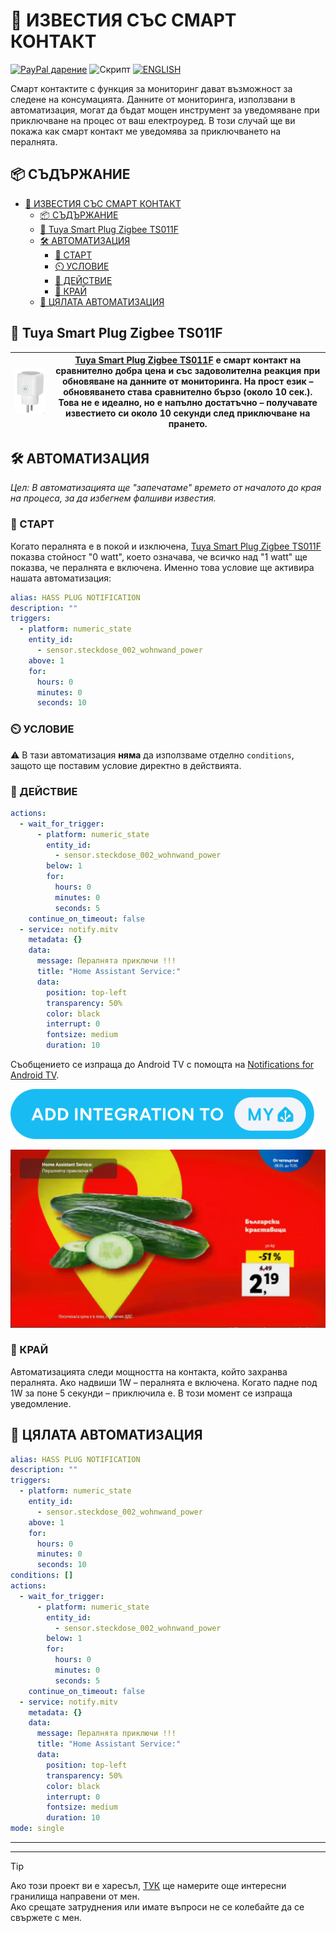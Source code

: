 # 📣 ИЗВЕСТИЯ СЪС СМАРТ КОНТАКТ
[![PayPal дарение](https://img.shields.io/badge/PayPal-Дари-синьо?logo=paypal)](https://www.paypal.com/donate/?hosted_button_id=AAWFZVF2XCP5A)  ![Скрипт](https://img.shields.io/badge/logo-yaml-green?logo=yaml)  [![ENGLISH](https://img.shields.io/badge/ENGLISH-language-green?logo=translate&labelColor=gray&style=flat-square&link=https://example.com/bg)](README.md)  

Смарт контактите с функция за мониторинг дават възможност за следене на консумацията. Данните от мониторинга, използвани в автоматизация, могат да бъдат мощен инструмент за уведомяване при приключване на процес от ваш електроуред. В този случай ще ви покажа как смарт контакт ме уведомява за приключването на пералнята.

## 📦 СЪДЪРЖАНИЕ

- [📣 ИЗВЕСТИЯ СЪС СМАРТ КОНТАКТ](#-известия-със-смарт-контакт)
	- [📦 СЪДЪРЖАНИЕ](#-съдържание)
	- [🚀 Tuya Smart Plug Zigbee TS011F](#-tuya-smart-plug-zigbee-ts011f)
	- [🛠️ АВТОМАТИЗАЦИЯ](#️-автоматизация)
		- [🔌 СТАРТ](#-старт)
		- [⏲️ УСЛОВИЕ](#️-условие)
		- [📲 ДЕЙСТВИЕ](#-действие)
		- [📳 КРАЙ](#-край)
	- [🧾 ЦЯЛАТА АВТОМАТИЗАЦИЯ](#-цялата-автоматизация)

## 🚀 Tuya Smart Plug Zigbee TS011F

| ![plug](/img/tuya_smart_plug.png) | [Tuya Smart Plug Zigbee TS011F][plug] е смарт контакт на сравнително добра цена и със задоволителна реакция при обновяване на данните от мониторинга. На прост език – обновяването става сравнително бързо (около 10 сек.). Това не е идеално, но е напълно достатъчно – получавате известието си около 10 секунди след приключване на прането. |
|----|----|

## 🛠️ АВТОМАТИЗАЦИЯ  
*Цел: В автоматизацията ще "запечатаме" времето от началото до края на процеса, за да избегнем фалшиви известия.*

### 🔌 СТАРТ  
Когато пералнята е в покой и изключена, [Tuya Smart Plug Zigbee TS011F][plug] показва стойност "0 watt", което означава, че всичко над "1 watt" ще показва, че пералнята е включена. Именно това условие ще активира нашата автоматизация:

```yaml
alias: HASS PLUG NOTIFICATION
description: ""
triggers:
  - platform: numeric_state
	entity_id:
	  - sensor.steckdose_002_wohnwand_power
	above: 1
	for:
	  hours: 0
	  minutes: 0
	  seconds: 10
```

### ⏲️ УСЛОВИЕ

⚠️ В тази автоматизация **няма** да използваме отделно `conditions`, защото ще поставим условие директно в действията.

### 📲 ДЕЙСТВИЕ  

```yaml
actions:
  - wait_for_trigger:
	  - platform: numeric_state
		entity_id:
		  - sensor.steckdose_002_wohnwand_power
		below: 1
		for:
		  hours: 0
		  minutes: 0
		  seconds: 5
	continue_on_timeout: false
  - service: notify.mitv
	metadata: {}
	data:
	  message: Пералнята приключи !!!
	  title: "Home Assistant Service:"
	  data:
		position: top-left
		transparency: 50%
		color: black
		interrupt: 0
		fontsize: medium
		duration: 10
```

Съобщението се изпраща до Android TV с помощта на [Notifications for Android TV](https://www.home-assistant.io/integrations/nfandroidtv/).  

[![ADD Integrations](/img/button%20ADD%20INTEGRATION%20TO.svg)](https://my.home-assistant.io/redirect/config_flow_start?domain=nfandroidtv)

![notifications](/img/notifications.png)

### 📳 КРАЙ  

Автоматизацията следи мощността на контакта, който захранва пералнята. Ако надвиши 1W – пералнята е включена. Когато падне под 1W за поне 5 секунди – приключила е. В този момент се изпраща уведомление.

## 🧾 ЦЯЛАТА АВТОМАТИЗАЦИЯ

```yaml
alias: HASS PLUG NOTIFICATION
description: ""
triggers:
  - platform: numeric_state
	entity_id:
	  - sensor.steckdose_002_wohnwand_power
	above: 1
	for:
	  hours: 0
	  minutes: 0
	  seconds: 10
conditions: []
actions:
  - wait_for_trigger:
	  - platform: numeric_state
		entity_id:
		  - sensor.steckdose_002_wohnwand_power
		below: 1
		for:
		  hours: 0
		  minutes: 0
		  seconds: 5
	continue_on_timeout: false
  - service: notify.mitv
	metadata: {}
	data:
	  message: Пералнята приключи !!!
	  title: "Home Assistant Service:"
	  data:
		position: top-left
		transparency: 50%
		color: black
		interrupt: 0
		fontsize: medium
		duration: 10
mode: single
```

---
---
> [!TIP]
> Ако този проект ви е харесъл, [ТУК](https://github.com/Bacard1?tab=repositories) ще намерите още интересни гранилища направени от мен.<br>
> Ако срещате затруднения или имате въпроси не се колебайте да се свържете с мен.

[plug]: https://de.aliexpress.com/item/1005007060134011.html